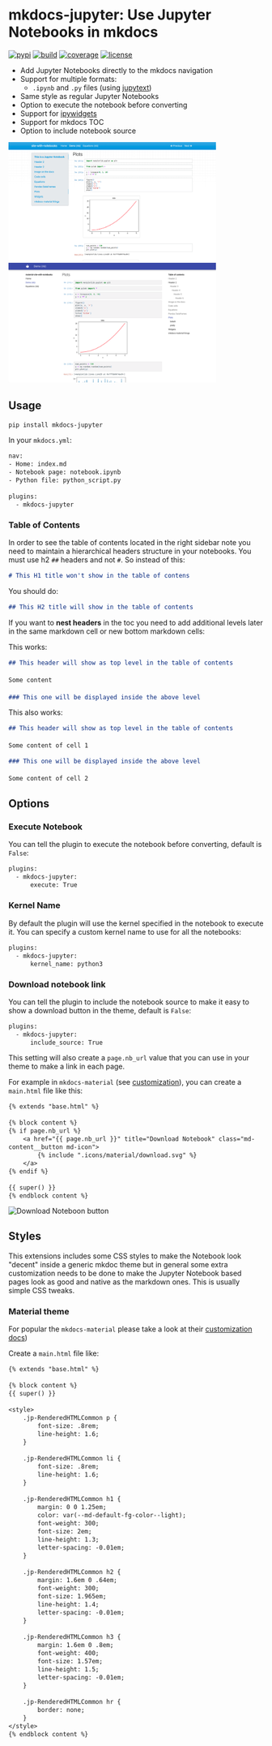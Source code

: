# mkdocs-jupyter: Use Jupyter Notebooks in mkdocs

[![pypi](https://badge.fury.io/py/mkdocs-jupyter.svg)](https://pypi.org/project/mkdocs-jupyter/)
[![build](https://github.com/danielfrg/mkdocs-jupyter/workflows/test/badge.svg)](https://github.com/danielfrg/mkdocs-jupyter/actions/workflows/test.yml)
[![coverage](https://codecov.io/gh/danielfrg/mkdocs-jupyter/branch/master/graph/badge.svg)](https://codecov.io/gh/danielfrg/mkdocs-jupyter?branch=master)
[![license](https://img.shields.io/:license-Apache%202-blue.svg)](https://github.com/danielfrg/mkdocs-jupyter/blob/master/LICENSE.txt)

- Add Jupyter Notebooks directly to the mkdocs navigation
- Support for multiple formats:
    - `.ipynb` and `.py` files (using [jupytext](https://github.com/mwouts/jupytext))
- Same style as regular Jupyter Notebooks
- Option to execute the notebook before converting
- Support for [ipywidgets](https://github.com/jupyter-widgets/ipywidgets)
- Support for mkdocs TOC
- Option to include notebook source

<a href="https://raw.githubusercontent.com/danielfrg/mkdocs-jupyter/master/docs/mkdocs-theme.png"><img src="https://raw.githubusercontent.com/danielfrg/mkdocs-jupyter/master/docs/mkdocs-theme.png" alt="mkdocs-jupyter default theme"  width="410"></a>
<a href="https://raw.githubusercontent.com/danielfrg/mkdocs-jupyter/master/docs/material-theme.png"><img src="https://raw.githubusercontent.com/danielfrg/mkdocs-jupyter/master/docs/material-theme.png" alt="mkdocs-jupyter material theme"  width="410"></a>

## Usage

```
pip install mkdocs-jupyter
```

In your `mkdocs.yml`:

```
nav:
- Home: index.md
- Notebook page: notebook.ipynb
- Python file: python_script.py

plugins:
  - mkdocs-jupyter
```

### Table of Contents

In order to see the table of contents located in the right sidebar note you need to maintain a hierarchical headers structure in your notebooks. You must use h2 `##` headers and not `#`. So instead of this:

```markdown
# This H1 title won't show in the table of contens
```

You should do:

```markdown
## This H2 title will show in the table of contents
```

If you want to **nest headers** in the toc you need to add additional levels later in the same markdown cell or new bottom markdown cells:

This works:

```markdown
## This header will show as top level in the table of contents

Some content

### This one will be displayed inside the above level
```

This also works:

```markdown
## This header will show as top level in the table of contents

Some content of cell 1

```

```markdown
### This one will be displayed inside the above level

Some content of cell 2
```

## Options

### Execute Notebook

You can tell the plugin to execute the notebook before converting, default is `False`:

```
plugins:
  - mkdocs-jupyter:
      execute: True
```

### Kernel Name

By default the plugin will use the kernel specified in the notebook to execute it. You can specify a custom kernel name to use for all the notebooks:

```
plugins:
  - mkdocs-jupyter:
      kernel_name: python3
```

### Download notebook link

You can tell the plugin to include the notebook source to make it easy to show
a download button in the theme, default is `False`:

```
plugins:
  - mkdocs-jupyter:
      include_source: True
```

This setting will also create a `page.nb_url` value that you can use in your theme
to make a link in each page.

For example in `mkdocs-material`
(see [customization](https://squidfunk.github.io/mkdocs-material/customization/#overriding-template-blocks)),
you can create a `main.html` file like this:

```
{% extends "base.html" %}

{% block content %}
{% if page.nb_url %}
    <a href="{{ page.nb_url }}" title="Download Notebook" class="md-content__button md-icon">
        {% include ".icons/material/download.svg" %}
    </a>
{% endif %}

{{ super() }}
{% endblock content %}
```

![Download Noteboon button](https://raw.githubusercontent.com/danielfrg/mkdocs-jupyter/master/docs/download-button.png)

## Styles

This extensions includes some CSS styles to make the Notebook look "decent" inside a generic
mkdoc theme but in general some extra customization needs to be done to make
the Jupyter Notebook based pages look as good and native as the markdown ones.
This is usually simple CSS tweaks.

### Material theme

For popular the `mkdocs-material` please take a look at their [customization docs](https://squidfunk.github.io/mkdocs-material/customization/#overriding-template-blocks))

Create a `main.html` file like:

```
{% extends "base.html" %}

{% block content %}
{{ super() }}

<style>
    .jp-RenderedHTMLCommon p {
        font-size: .8rem;
        line-height: 1.6;
    }

    .jp-RenderedHTMLCommon li {
        font-size: .8rem;
        line-height: 1.6;
    }

    .jp-RenderedHTMLCommon h1 {
        margin: 0 0 1.25em;
        color: var(--md-default-fg-color--light);
        font-weight: 300;
        font-size: 2em;
        line-height: 1.3;
        letter-spacing: -0.01em;
    }

    .jp-RenderedHTMLCommon h2 {
        margin: 1.6em 0 .64em;
        font-weight: 300;
        font-size: 1.965em;
        line-height: 1.4;
        letter-spacing: -0.01em;
    }

    .jp-RenderedHTMLCommon h3 {
        margin: 1.6em 0 .8em;
        font-weight: 400;
        font-size: 1.57em;
        line-height: 1.5;
        letter-spacing: -0.01em;
    }

    .jp-RenderedHTMLCommon hr {
        border: none;
    }
</style>
{% endblock content %}
```
